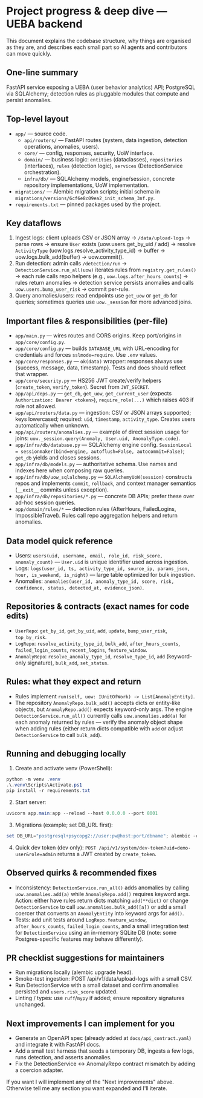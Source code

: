 # Project progress & deep dive — UEBA backend

This document explains the codebase structure, why things are organised as they are, and describes each small part so AI agents and contributors can move quickly.

## One-line summary
FastAPI service exposing a UEBA (user behavior analytics) API; PostgreSQL via SQLAlchemy; detection rules as pluggable modules that compute and persist anomalies.

## Top-level layout
- `app/` — source code.
  - `api/routers/` — FastAPI routes (system, data ingestion, detection operations, anomalies, users).
  - `core/` — config, responses, security, UoW interface.
  - `domain/` — business logic: `entities` (dataclasses), `repositories` (interfaces), `rules` (detection logic), `services` (DetectionService orchestration).
  - `infra/db/` — SQLAlchemy models, engine/session, concrete repository implementations, UoW implementation.
- `migrations/` — Alembic migration scripts; initial schema in `migrations/versions/6cf6e8c09ea2_init_schema_3nf.py`.
- `requirements.txt` — pinned packages used by the project.

## Key dataflows
1. Ingest logs: client uploads CSV or JSON array -> `/data/upload-logs` -> parse rows -> ensure `User` exists (uow.users.get_by_uid / add) -> resolve `ActivityType` (uow.logs.resolve_activity_type_id) -> buffer -> uow.logs.bulk_add(buffer) -> uow.commit().
2. Run detection: admin calls `/detection/run` -> `DetectionService.run_all(uow)` iterates rules from `registry.get_rules()` -> each rule calls repo helpers (e.g., `uow.logs.after_hours_counts`) -> rules return anomalies -> detection service persists anomalies and calls `uow.users.bump_user_risk` -> commit per-rule.
3. Query anomalies/users: read endpoints use `get_uow` or `get_db` for queries; sometimes queries use `uow._session` for more advanced joins.

## Important files & responsibilities (per-file)
- `app/main.py` — wires routes and CORS origins. Keep port/origins in `app/core/config.py`.
- `app/core/config.py` — builds `DATABASE_URL` with URL-encoding for credentials and forces `sslmode=require`. Use `.env` values.
- `app/core/responses.py` — `ok(data)` wrapper: responses always use {success, message, data, timestamp}. Tests and docs should reflect that wrapper.
- `app/core/security.py` — HS256 JWT create/verify helpers (`create_token`, `verify_token`). Secret from `JWT_SECRET`.
- `app/api/deps.py` — `get_db`, `get_uow`, `get_current_user` (expects `Authorization: Bearer <token>`), `require_role(...)` which raises 403 if role not allowed.
- `app/api/routers/data.py` — ingestion: CSV or JSON arrays supported; keys lowercased; required: `uid`, `timestamp`, `activity_type`. Creates users automatically when unknown.
- `app/api/routers/anomalies.py` — example of direct session usage for joins: `uow._session.query(Anomaly, User.uid, AnomalyType.code)`.
- `app/infra/db/database.py` — SQLAlchemy engine config. `SessionLocal = sessionmaker(bind=engine, autoflush=False, autocommit=False)`; `get_db` yields and closes sessions.
- `app/infra/db/models.py` — authoritative schema. Use names and indexes here when composing raw queries.
- `app/infra/db/uow_sqlalchemy.py` — `SQLAlchemyUoW(session)` constructs repos and implements `commit`, `rollback`, and context manager semantics (`__exit__` commits unless exception).
- `app/infra/db/repositories/*.py` — concrete DB APIs; prefer these over ad-hoc session queries.
- `app/domain/rules/*` — detection rules (AfterHours, FailedLogins, ImpossibleTravel). Rules call repo aggregation helpers and return anomalies.

## Data model quick reference
- Users: `users(uid, username, email, role_id, risk_score, anomaly_count)` — `User.uid` is unique identifier used across ingestion.
- Logs: `logs(user_id, ts, activity_type_id, source_ip, params_json, hour, is_weekend, is_night)` — large table optimized for bulk ingestion.
- Anomalies: `anomalies(user_id, anomaly_type_id, score, risk, confidence, status, detected_at, evidence_json)`.

## Repositories & contracts (exact names for code edits)
- `UserRepo`: `get_by_id`, `get_by_uid`, `add`, `update`, `bump_user_risk`, `top_by_risk`.
- `LogRepo`: `resolve_activity_type_id`, `bulk_add`, `after_hours_counts`, `failed_login_counts`, `recent_logins`, `feature_window`.
- `AnomalyRepo`: `resolve_anomaly_type_id`, `resolve_type_id`, `add` (keyword-only signature), `bulk_add`, `set_status`.

## Rules: what they expect and return
- Rules implement `run(self, uow: IUnitOfWork) -> List[AnomalyEntity]`.
- The repository `AnomalyRepo.bulk_add()` accepts dicts or entity-like objects, but `AnomalyRepo.add()` expects keyword-only args. The engine `DetectionService.run_all()` currently calls `uow.anomalies.add(a)` for each anomaly returned by rules — verify the anomaly object shape when adding rules (either return dicts compatible with `add` or adjust `DetectionService` to call `bulk_add`).

## Running and debugging locally
1. Create and activate venv (PowerShell):
```powershell
python -m venv .venv
.\.venv\Scripts\Activate.ps1
pip install -r requirements.txt
```
2. Start server:
```powershell
uvicorn app.main:app --reload --host 0.0.0.0 --port 8001
```
3. Migrations (example; set DB_URL first):
```powershell
set DB_URL="postgresql+psycopg2://user:pw@host:port/dbname"; alembic -c alembic.ini upgrade head
```
4. Quick dev token (dev only): `POST /api/v1/system/dev-token?uid=demo-user&role=admin` returns a JWT created by `create_token`.

## Observed quirks & recommended fixes
- Inconsistency: `DetectionService.run_all()` adds anomalies by calling `uow.anomalies.add(a)` while `AnomalyRepo.add()` requires keyword args. Action: either have rules return dicts matching `add(**dict)` or change `DetectionService` to call `uow.anomalies.bulk_add([a])` or add a small coercer that converts an `AnomalyEntity` into keyword args for `add()`.
- Tests: add unit tests around `LogRepo.feature_window`, `after_hours_counts`, `failed_login_counts`, and a small integration test for `DetectionService` using an in-memory SQLite DB (note: some Postgres-specific features may behave differently).

## PR checklist suggestions for maintainers
- Run migrations locally (alembic upgrade head).
- Smoke-test ingestion: POST /api/v1/data/upload-logs with a small CSV.
- Run DetectionService with a small dataset and confirm anomalies persisted and `users.risk_score` updated.
- Linting / types: use `ruff`/`mypy` if added; ensure repository signatures unchanged.

## Next improvements I can implement for you
- Generate an OpenAPI spec (already added at `docs/api_contract.yaml`) and integrate it with FastAPI docs.
- Add a small test harness that seeds a temporary DB, ingests a few logs, runs detection, and asserts anomalies.
- Fix the DetectionService <-> AnomalyRepo contract mismatch by adding a coercion adapter.

If you want I will implement any of the "Next improvements" above. Otherwise tell me any section you want expanded and I'll iterate.
